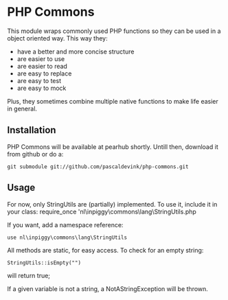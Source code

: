 PHP Commons
===========

This module wraps commonly used PHP functions so they can be used in a object oriented way.
This way they:

 * have a better and more concise structure
 * are easier to use
 * are easier to read
 * are easy to replace
 * are easy to test
 * are easy to mock

Plus, they sometimes combine multiple native functions to make life easier in general.

Installation
------------

PHP Commons will be available at pearhub shortly. Untill then, download it from github or do a:

    git submodule git://github.com/pascaldevink/php-commons.git

Usage
-----

For now, only StringUtils are (partially) implemented.
To use it, include it in your class:
    require_once 'nl\inpiggy\commons\lang\StringUtils.php

If you want, add a namespace reference:

    use nl\inpiggy\commons\lang\StringUtils

All methods are static, for easy access. To check for an empty string:

    StringUtils::isEmpty("")

will return true;

If a given variable is not a string, a NotAStringException will be thrown.
